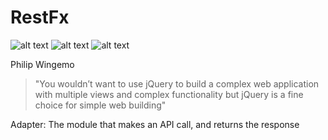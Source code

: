 # RestFx

![alt text](https://img.shields.io/badge/-Jquery-blue) 
![alt text](https://img.shields.io/badge/-PHP-blue)
![alt text](https://img.shields.io/badge/-Bootstrap-blue)

Philip Wingemo
> "You wouldn’t want to use jQuery to build a complex web application with multiple views and complex functionality but jQuery is a fine choice for simple web building"

Adapter: The module that makes an API call, and returns the response


